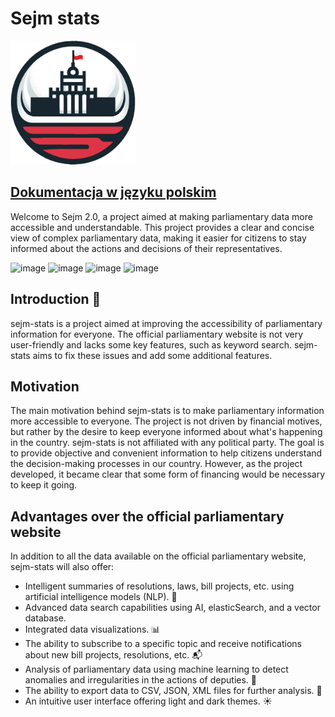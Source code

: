 # Sejm stats

<img src="src/sejm_app/static/img/logo.png" alt="sejm-stats" width="200"/>

## [Dokumentacja w języku polskim](https://michalskibinski109.github.io/sejm-stats-docs/)

Welcome to Sejm 2.0, a project aimed at making parliamentary data more accessible and understandable. This project provides a clear and concise view of complex parliamentary data, making it easier for citizens to stay informed about the actions and decisions of their representatives.

![image](https://github.com/michalskibinski109/sejm2.0/assets/77834536/51c4e1d1-a340-4b9e-a312-4cdccc52989a)
![image](https://github.com/michalskibinski109/sejm2.0/assets/77834536/b6ed424b-a12b-4e02-9624-9c470030f785)
![image](https://github.com/michalskibinski109/sejm2.0/assets/77834536/a1af2d65-eeb9-4110-882f-b701931c6914)
![image](https://github.com/michalskibinski109/sejm2.0/assets/77834536/debd73b5-1dab-4002-82f4-f98c9f400ed6)


## Introduction 🚀

sejm-stats is a project aimed at improving the accessibility of parliamentary information for everyone. The official parliamentary website is not very user-friendly and lacks some key features, such as keyword search. sejm-stats aims to fix these issues and add some additional features.

## Motivation

The main motivation behind sejm-stats is to make parliamentary information more accessible to everyone. The project is not driven by financial motives, but rather by the desire to keep everyone informed about what's happening in the country. sejm-stats is not affiliated with any political party. The goal is to provide objective and convenient information to help citizens understand the decision-making processes in our country. However, as the project developed, it became clear that some form of financing would be necessary to keep it going.

## Advantages over the official parliamentary website

In addition to all the data available on the official parliamentary website, sejm-stats will also offer:

- Intelligent summaries of resolutions, laws, bill projects, etc. using artificial intelligence models (NLP). 📝
- Advanced data search capabilities using AI, elasticSearch, and a vector database.
- Integrated data visualizations. 📊
- The ability to subscribe to a specific topic and receive notifications about new bill projects, resolutions, etc. 📬
- Analysis of parliamentary data using machine learning to detect anomalies and irregularities in the actions of deputies. 🤖
- The ability to export data to CSV, JSON, XML files for further analysis. 📁
- An intuitive user interface offering light and dark themes. ☀️

